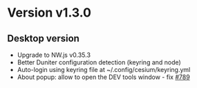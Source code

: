 # Version v1.3.0

## Desktop version

- Upgrade to NW.js v0.35.3
- Better Duniter configuration detection (keyring and node)
- Auto-login using keyring file at ~/.config/cesium/keyring.yml 
- About popup: allow to open the DEV tools window - fix [#789](https://git.duniter.org/clients/cesium-grp/cesium/issues/789) 
